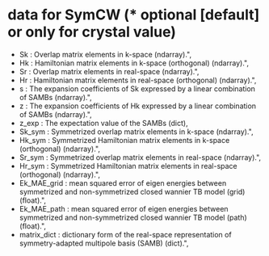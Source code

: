 # data for SymCW (* optional [default] or only for crystal value)
- Sk              : Overlap matrix elements in k-space (ndarray).",
- Hk              : Hamiltonian matrix elements in k-space (orthogonal) (ndarray).",
- Sr              : Overlap matrix elements in real-space (ndarray).",
- Hr              : Hamiltonian matrix elements in real-space (orthogonal) (ndarray).",
- s               : The expansion coefficients of Sk expressed by a linear combination of SAMBs (ndarray).",
- z               : The expansion coefficients of Hk expressed by a linear combination of SAMBs (ndarray).",
- z_exp           : The expectation value of the SAMBs (dict),
- Sk_sym          : Symmetrized overlap matrix elements in k-space (ndarray).",
- Hk_sym          : Symmetrized Hamiltonian matrix elements in k-space (orthogonal) (ndarray).",
- Sr_sym          : Symmetrized overlap matrix elements in real-space (ndarray).",
- Hr_sym          : Symmetrized Hamiltonian matrix elements in real-space (orthogonal) (ndarray).",
- Ek_MAE_grid    : mean squared error of eigen energies between symmetrized and non-symmetrized closed wannier TB model (grid) (float).",
- Ek_MAE_path    : mean squared error of eigen energies between symmetrized and non-symmetrized closed wannier TB model (path) (float).",
- matrix_dict     : dictionary form of the real-space representation of symmetry-adapted multipole basis (SAMB) (dict).",
